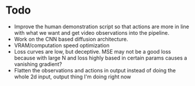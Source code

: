 # Todo
- Improve the human demonstration script so that actions are more in line with what we want and get video observations into the pipeline.
- Work on the CNN based diffusion architecture.
- VRAM/computation speed optimization
- Loss curves are low, but deceptive. MSE may not be a good loss because with large N and loss highly based in certain params causes a vanishing gradient?
- Flatten the observations and actions in output instead of doing the whole 2d input, output thing I'm doing right now
